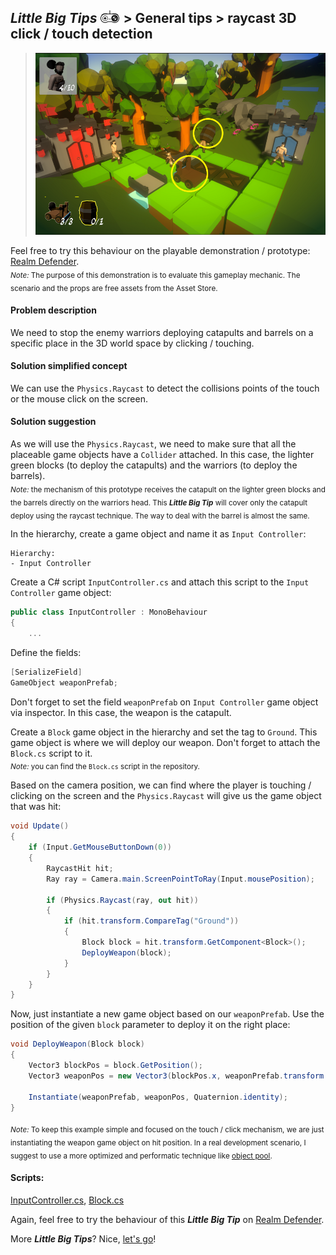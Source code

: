 ## _**Little Big Tips**_ ![Joystick](https://raw.githubusercontent.com/alissin/alissin.github.io/master/images/joystick.png) > General tips > raycast 3D click / touch detection

> ![Realm Defender](./../../_images/realm_defender/raycast-3D-click-detection.png)

Feel free to try this behaviour on the playable demonstration / prototype: [Realm Defender](https://simmer.io/@alissin/realm-defender).<br/>
<sub>_Note:_ The purpose of this demonstration is to evaluate this gameplay mechanic. The scenario and the props are free assets from the Asset Store.</sub>

#### Problem description
We need to stop the enemy warriors deploying catapults and barrels on a specific place in the 3D world space by clicking / touching.

#### Solution simplified concept
We can use the `Physics.Raycast` to detect the collisions points of the touch or the mouse click on the screen.

#### Solution suggestion
As we will use the `Physics.Raycast`, we need to make sure that all the placeable game objects have a `Collider` attached. In this case, the lighter green blocks (to deploy the catapults) and the warriors (to deploy the barrels).<br/>
<sub>_Note:_ the mechanism of this prototype receives the catapult on the lighter green blocks and the barrels directly on the warriors head. This _**Little Big Tip**_ will cover only the catapult deploy using the raycast technique. The way to deal with the barrel is almost the same.</sub>

In the hierarchy, create a game object and name it as `Input Controller`:

```
Hierarchy:
- Input Controller
```

Create a C# script `InputController.cs` and attach this script to the `Input Controller` game object:

```csharp
public class InputController : MonoBehaviour
{
    ...
```

Define the fields:

```csharp
[SerializeField]
GameObject weaponPrefab;
```

Don't forget to set the field `weaponPrefab` on `Input Controller` game object via inspector. In this case, the weapon is the catapult.

Create a `Block` game object in the hierarchy and set the tag to `Ground`. This game object is where we will deploy our weapon. Don't forget to attach the `Block.cs` script to it.<br/>
<sub>_Note:_ you can find the `Block.cs` script in the repository.</sub>

Based on the camera position, we can find where the player is touching / clicking on the screen and the `Physics.Raycast` will give us the game object that was hit:

```csharp
void Update()
{
    if (Input.GetMouseButtonDown(0))
    {
        RaycastHit hit;
        Ray ray = Camera.main.ScreenPointToRay(Input.mousePosition);

        if (Physics.Raycast(ray, out hit))
        {
            if (hit.transform.CompareTag("Ground"))
            {
                Block block = hit.transform.GetComponent<Block>();
                DeployWeapon(block);
            }
        }
    }
}
```

Now, just instantiate a new game object based on our `weaponPrefab`. Use the position of the given `block` parameter to deploy it on the right place:

```csharp
void DeployWeapon(Block block)
{
    Vector3 blockPos = block.GetPosition();
    Vector3 weaponPos = new Vector3(blockPos.x, weaponPrefab.transform.position.y, blockPos.z);

    Instantiate(weaponPrefab, weaponPos, Quaternion.identity);
}
```

<sub>_Note:_ To keep this example simple and focused on the touch / click mechanism, we are just instantiating the weapon game object on hit position. In a real development scenario, I suggest to use a more optimized and performatic technique like [object pool](../../pattern-algorithm/object-pool).</sub>

#### Scripts:
[InputController.cs](./InputController.cs), [Block.cs](./Block.cs)

Again, feel free to try the behaviour of this _**Little Big Tip**_ on [Realm Defender](https://simmer.io/@alissin/realm-defender).

More _**Little Big Tips**_? Nice, [let's go](https://github.com/alissin/little-big-tips)!